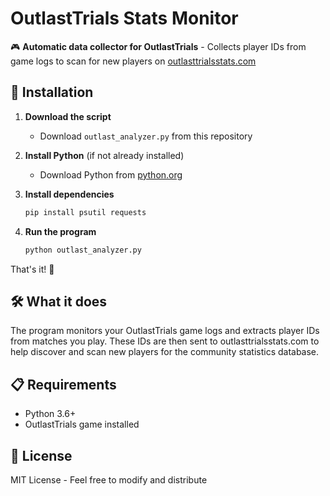 # OutlastTrials Stats Monitor

🎮 **Automatic data collector for OutlastTrials** - Collects player IDs from game logs to scan for new players on [outlasttrialsstats.com](https://outlasttrialsstats.com)

## 🚀 Installation

1. **Download the script**
   - Download `outlast_analyzer.py` from this repository

2. **Install Python** (if not already installed)
   - Download Python from [python.org](https://python.org)

3. **Install dependencies**
   ```bash
   pip install psutil requests
   ```

4. **Run the program**
   ```bash
   python outlast_analyzer.py
   ```

That's it! 🎉

## 🛠️ What it does

The program monitors your OutlastTrials game logs and extracts player IDs from matches you play. These IDs are then sent to outlasttrialsstats.com to help discover and scan new players for the community statistics database.

## 📋 Requirements

- Python 3.6+
- OutlastTrials game installed

## 📝 License

MIT License - Feel free to modify and distribute
